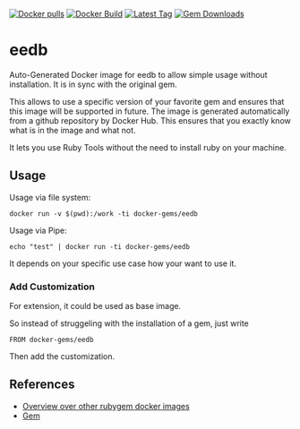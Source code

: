 [![Docker pulls](https://img.shields.io/docker/pulls/rubygem/eedb.svg)](https://hub.docker.com/r/rubygem/eedb/)
[![Docker Build](https://img.shields.io/docker/automated/rubygem/eedb.svg)](https://hub.docker.com/r/rubygem/eedb/)
[![Latest Tag](https://img.shields.io/github/tag/docker-rubygem/eedb.svg)](https://hub.docker.com/r/rubygem/eedb/)
[![Gem Downloads](https://img.shields.io/gem/dt/eedb.svg)](https://rubygems.org/gems/eedb/)
# eedb

Auto-Generated Docker image for eedb to allow simple usage without installation.
It is in sync with the original gem.

This allows to use a specific version of your favorite gem and ensures that this image will be supported in future.
The image is generated automatically from a github repository by Docker Hub.
This ensures that you exactly know what is in the image and what not.

It lets you use Ruby Tools without the need to install ruby on your machine.

## Usage

Usage via file system:

`docker run -v $(pwd):/work -ti docker-gems/eedb`

Usage via Pipe:

`echo "test" | docker run -ti docker-gems/eedb`

It depends on your specific use case how your want to use it.

### Add Customization

For extension, it could be used as base image.

So instead of struggeling with the installation of a gem, just write

`FROM docker-gems/eedb`

Then add the customization.

## References

 - [Overview over other rubygem docker images](https://github.com/thinkbot/docker-rubygem)
 - [Gem](https://rubygems.org/gems/eedb/)
